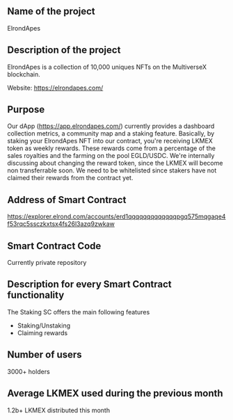 ## Name of the project

ElrondApes

## Description of the project

ElrondApes is a collection of 10,000 uniques NFTs on the MultiverseX blockchain.

Website: https://elrondapes.com/

## Purpose

Our dApp (https://app.elrondapes.com/) currently provides a dashboard collection metrics, a community map and a staking feature. Basically, by staking your ElrondApes NFT into our contract, you're receiving LKMEX token as weekly rewards. These rewards come from a percentage of the sales royalties and the farming on the pool EGLD/USDC. We're internally discussing about changing the reward token, since the LKMEX will become non transferrable soon. We need to be whitelisted since stakers have not claimed their rewards from the contract yet.

## Address of Smart Contract

https://explorer.elrond.com/accounts/erd1qqqqqqqqqqqqqpgq575mqgaqe4f53rqc5ssczkxtsx4fs26l3azq9zwkaw

## Smart Contract Code

Currently private repository

## Description for every Smart Contract functionality

The Staking SC offers the main following features

- Staking/Unstaking
- Claiming rewards

## Number of users

3000+ holders

## Average LKMEX used during the previous month

1.2b+ LKMEX distributed this month
